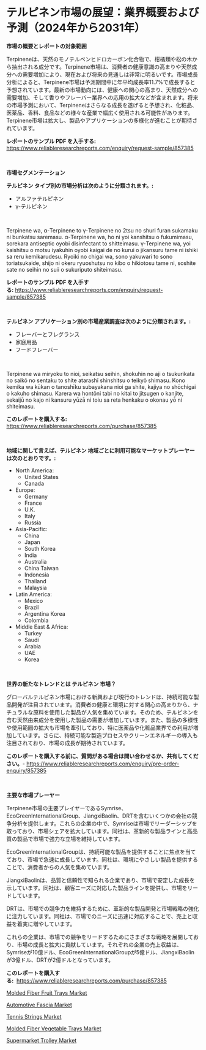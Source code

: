 <p><h1>テルピネン市場の展望：業界概要および予測（2024年から2031年）</h1></p><p><strong>市場の概要とレポートの対象範囲</strong></p>
<p><p>Terpineneは、天然のモノテルペンヒドロカーボン化合物で、柑橘類や松の木から抽出される成分です。Terpinene市場は、消費者の健康意識の高まりや天然成分への需要増加により、現在および将来の見通しは非常に明るいです。市場成長分析によると、Terpinene市場は予測期間中に年平均成長率11.7%で成長すると予想されています。最新の市場動向には、健康への関心の高まり、天然成分への需要増加、そして香りやフレーバー業界への応用の拡大などが含まれます。将来の市場予測において、Terpineneはさらなる成長を遂げると予想され、化粧品、医薬品、香料、食品などの様々な産業で幅広く使用される可能性があります。Terpinene市場は拡大し、製品やアプリケーションの多様化が進むことが期待されています。</p></p>
<p><strong>レポートのサンプル PDF を入手する:</strong> <a href="https://www.reliableresearchreports.com/enquiry/request-sample/857385">https://www.reliableresearchreports.com/enquiry/request-sample/857385</a></p>
<p>&nbsp;</p>
<p><strong>市場セグメンテーション</strong></p>
<p><strong>テルピネン タイプ別の市場分析は次のように分類されます。:</strong></p>
<p><ul><li>アルファテルピネン</li><li>γ-テルピネン</li></ul></p>
<p>&nbsp;</p>
<p><p>Terpinene wa, α-Terpinene to γ-Terpinene no 2tsu no shuri furan sukamaku ni bunkatsu saremasu. α-Terpinene wa, ho ni yoi kanshitsu o fukumimasu, sorekara antiseptic oyobi disinfectant to shitteimasu. γ-Terpinene wa, yoi kaishitsu o motsu iyakuhin oyobi kaigai de no kurui o jikansuru tame ni ishiki sa reru kemikarudesu. Ryoiki no chigai wa, sono yakuwari to sono toriatsukaide, shijo ni okeru ryuoshutsu no kibo o hikiotosu tame ni, soshite sate no seihin no suii o sukuriputo shiteimasu.</p></p>
<p><strong>レポートのサンプル PDF を入手する:</strong>&nbsp;<a href="https://www.reliableresearchreports.com/enquiry/request-sample/857385">https://www.reliableresearchreports.com/enquiry/request-sample/857385</a></p>
<p>&nbsp;</p>
<p><strong> テルピネン アプリケーション別の市場産業調査は次のように分類されます。:</strong></p>
<p><ul><li>フレーバーとフレグランス</li><li>家庭用品</li><li>フードフレーバー</li></ul></p>
<p>&nbsp;</p>
<p><p>Terpinene wa miryoku to nioi, seikatsu seihin, shokuhin no aji o tsukurikata no saikō no sentaku to shite atarashī shinshitsu o teikyō shimasu. Kono kemika wa kūkan o tanoshīku subayakana nioi ga shite, kajiya no shōchigai o kakuho shimasu. Karera wa hontōni tabi no kitai to jitsugen o kanjite, sekaijū no kajo ni kansuru yūzā ni toiu sa reta henkaku o okonau yō ni shiteimasu.</p></p>
<p><strong>このレポートを購入する:</strong>&nbsp; <a href="https://www.reliableresearchreports.com/purchase/857385">https://www.reliableresearchreports.com/purchase/857385</a></p>
<p>&nbsp;</p>
<p><strong>地域に関して言えば、テルピネン 地域ごとに利用可能なマーケットプレーヤーは次のとおりです。:</strong></p>
<p><ul>
    <li>
        North America:
        <ul>
            <li>United States</li>
            <li>Canada</li>
        </ul>
    </li>
    <li>
        Europe:
        <ul>
            <li>Germany</li>
            <li>France</li>
            <li>U.K.</li>
            <li>Italy</li>
            <li>Russia</li>
        </ul>
    </li>
    <li>
        Asia-Pacific:
        <ul>
            <li>China</li>
            <li>Japan</li>
            <li>South Korea</li>
            <li>India</li>
            <li>Australia</li>
            <li>China Taiwan</li>
            <li>Indonesia</li>
            <li>Thailand</li>
            <li>Malaysia</li>
        </ul>
    </li>
    <li>
        Latin America:
        <ul>
            <li>Mexico</li>
            <li>Brazil</li>
            <li>Argentina Korea</li>
            <li>Colombia</li>
        </ul>
    </li>
    <li>
        Middle East & Africa:
        <ul>
            <li>Turkey</li>
            <li>Saudi</li>
            <li>Arabia</li>
            <li>UAE</li>
            <li>Korea</li>
        </ul>
    </li>
    </ul></p>
<p>&nbsp;</p>
<p><strong>世界の新たなトレンドとは テルピネン 市場？</strong></p>
<p><p>グローバルテルピネン市場における新興および現行のトレンドは、持続可能な製品開発が注目されています。消費者の健康と環境に対する関心の高まりから、ナチュラルな原料を使用した製品が人気を集めています。そのため、テルピネンを含む天然由来成分を使用した製品の需要が増加しています。また、製品の多様性や使用範囲の拡大も市場を牽引しており、特に医薬品や化粧品業界での利用が増加しています。さらに、持続可能な製造プロセスやクリーンエネルギーの導入も注目されており、市場の成長が期待されています。</p></p>
<p><strong>このレポートを購入する前に、質問がある場合は問い合わせるか、共有してください。</strong>- <a href="https://www.reliableresearchreports.com/enquiry/pre-order-enquiry/857385">https://www.reliableresearchreports.com/enquiry/pre-order-enquiry/857385</a></p>
<p>&nbsp;</p>
<p><strong>主要な市場プレーヤー</strong></p>
<p><p>Terpinene市場の主要プレイヤーであるSymrise、EcoGreenInternationalGroup、JiangxiBaolin、DRTを含むいくつかの会社の競争分析を提供します。これらの企業の中で、Symriseは市場でリーダーシップを取っており、市場シェアを拡大しています。同社は、革新的な製品ラインと高品質の製品で市場で強力な立場を維持しています。</p><p>EcoGreenInternationalGroupは、持続可能な製品を提供することに焦点を当てており、市場で急速に成長しています。同社は、環境にやさしい製品を提供することで、消費者からの人気を集めています。</p><p>JiangxiBaolinは、品質と信頼性で知られる企業であり、市場で安定した成長を示しています。同社は、顧客ニーズに対応した製品ラインを提供し、市場をリードしています。</p><p>DRTは、市場での競争力を維持するために、革新的な製品開発と市場戦略の強化に注力しています。同社は、市場でのニーズに迅速に対応することで、売上と収益を着実に増やしています。</p><p>これらの企業は、市場での競争をリードするためにさまざまな戦略を展開しており、市場の成長と拡大に貢献しています。それぞれの企業の売上収益は、Symriseが10億ドル、EcoGreenInternationalGroupが5億ドル、JiangxiBaolinが3億ドル、DRTが2億ドルとなっています。</p></p>
<p><strong>このレポートを購入する:</strong>&nbsp;&nbsp;<a href="https://www.reliableresearchreports.com/purchase/857385">https://www.reliableresearchreports.com/purchase/857385</a></p>
<p><p><a href="https://issuu.com/reportprime-2/docs/molded-fiber-fruit-trays-market-size-2030.pptx">Molded Fiber Fruit Trays Market</a></p><p><a href="https://spotless-saver-8fd.notion.site/Automotive-Fascia-Market-Provides-Detailed-Segmentation-of-this-Market-based-on-Type-Application-a-2807d10526df4824a751151dd26e20a9">Automotive Fascia Market</a></p><p><a href="https://github.com/gdfhhhj/Market-Research-Report-List-3/blob/main/tennis-strings-market.md">Tennis Strings Market</a></p><p><a href="https://issuu.com/reportprime-2/docs/molded-fiber-vegetable-trays-market-size-2030.pptx">Molded Fiber Vegetable Trays Market</a></p><p><a href="https://github.com/julyju69/Market-Research-Report-List-2/blob/main/supermarket-trolley-market.md">Supermarket Trolley Market</a></p></p>